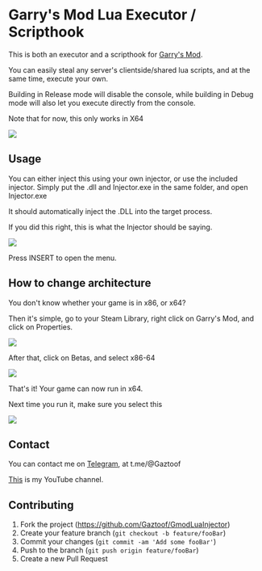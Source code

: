 # Garry's Mod Lua Executor / Scripthook


This is both an executor and a scripthook for [Garry's Mod](https://store.steampowered.com/app/4000/Garrys_Mod/).

You can easily steal any server's clientside/shared lua scripts, and at the same time, execute your own.

Building in Release mode will disable the console, while building in Debug mode will also let you execute directly from the console.

Note that for now, this only works in X64

![](https://i.imgur.com/FmLXmCl.png)

## Usage

You can either inject this using your own injector, or use the included injector.
Simply put the .dll and Injector.exe in the same folder, and open Injector.exe

It should automatically inject the .DLL into the target process.


If you did this right, this is what the Injector should be saying.

![](https://i.imgur.com/vlnlGpb.png)

Press INSERT to open the menu.

## How to change architecture

You don't know whether your game is in x86, or x64?

Then it's simple, go to your Steam Library, right click on Garry's Mod, and click on Properties.

![](https://i.imgur.com/XIsyJKq.png)

After that, click on Betas, and select x86-64

![](https://i.imgur.com/KZJDXTD.png)

That's it! Your game can now run in x64.

Next time you run it, make sure you select this

![](https://i.imgur.com/OiN64SU.png)

## Contact

You can contact me on [Telegram](https://t.me/Gaztoof), at t.me/@Gaztoof

[This](https://www.youtube.com/channel/UCB7rQNzTsaoS2-I0Z4byUxA) is my YouTube channel.

## Contributing

1. Fork the project (<https://github.com/Gaztoof/GmodLuaInjector>)
2. Create your feature branch (`git checkout -b feature/fooBar`)
3. Commit your changes (`git commit -am 'Add some fooBar'`)
4. Push to the branch (`git push origin feature/fooBar`)
5. Create a new Pull Request


<!-- Markdown link & img dfn's -->
[npm-url]: https://npmjs.org/package/datadog-metrics
[npm-downloads]: https://img.shields.io/npm/dm/datadog-metrics.svg?style=flat-square
[travis-image]: https://img.shields.io/travis/dbader/node-datadog-metrics/master.svg?style=flat-square
[travis-url]: https://travis-ci.org/dbader/node-datadog-metrics
